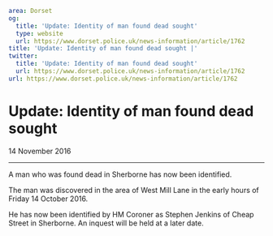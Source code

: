 ```yaml
area: Dorset
og:
  title: 'Update: Identity of man found dead sought'
  type: website
  url: https://www.dorset.police.uk/news-information/article/1762
title: 'Update: Identity of man found dead sought |'
twitter:
  title: 'Update: Identity of man found dead sought'
  url: https://www.dorset.police.uk/news-information/article/1762
url: https://www.dorset.police.uk/news-information/article/1762
```

# Update: Identity of man found dead sought

14 November 2016

* * *

A man who was found dead in Sherborne has now been identified.

The man was discovered in the area of West Mill Lane in the early hours of Friday 14 October 2016.

He has now been identified by HM Coroner as Stephen Jenkins of Cheap Street in Sherborne. An inquest will be held at a later date.
